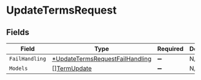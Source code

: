 # UpdateTermsRequest


## Fields

| Field                                                                                    | Type                                                                                     | Required                                                                                 | Description                                                                              |
| ---------------------------------------------------------------------------------------- | ---------------------------------------------------------------------------------------- | ---------------------------------------------------------------------------------------- | ---------------------------------------------------------------------------------------- |
| `FailHandling`                                                                           | [*UpdateTermsRequestFailHandling](../../models/shared/updatetermsrequestfailhandling.md) | :heavy_minus_sign:                                                                       | N/A                                                                                      |
| `Models`                                                                                 | [][TermUpdate](../../models/shared/termupdate.md)                                        | :heavy_minus_sign:                                                                       | N/A                                                                                      |